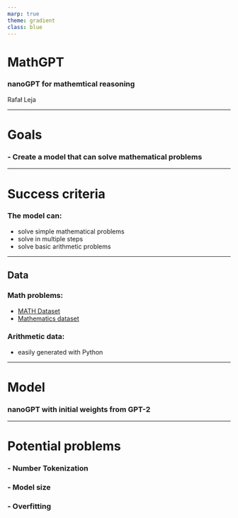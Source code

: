 ```yaml
---
marp: true
theme: gradient
class: blue
---
```


# MathGPT

### nanoGPT for mathemtical reasoning

Rafał Leja

---

# Goals

### - Create a model that can solve mathematical problems

---

# Success criteria

### The model can:
- solve simple mathematical problems
- solve in multiple steps
- solve basic arithmetic problems

---

## Data

### Math problems:
- [MATH Dataset](https://www.kaggle.com/datasets/mathurinache/math-dataset)
- [Mathematics dataset](https://github.com/google-deepmind/mathematics_dataset)

### Arithmetic data:
- easily generated with Python

---

# Model

### nanoGPT with initial weights from GPT-2

---

# Potential problems

### - Number Tokenization
### - Model size
### - Overfitting

